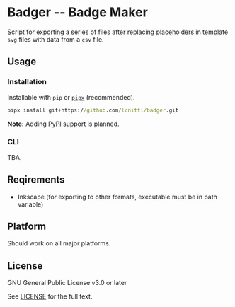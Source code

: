 # Badger -- Badge Maker

Script for exporting a series of files after replacing placeholders in template `svg`
files with data from a `csv` file.

## Usage

### Installation

Installable with `pip` or [`pipx`][pipx] (recommended).

```cmd
pipx install git+https://github.com/lcnittl/badger.git
```

**Note:** Adding [PyPI][pypi] support is planned.

### CLI

TBA.

## Reqirements

- Inkscape (for exporting to other formats, executable must be in path variable)

## Platform

Should work on all major platforms.

## License

GNU General Public License v3.0 or later

See [LICENSE][license] for the full text.

[license]: LICENSE
[pipx]: https://pypi.org/project/pipx/
[pypi]: https://pypi.org/
